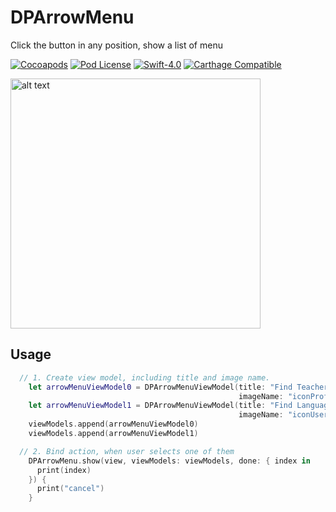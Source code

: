 # DPArrowMenu
Click the button in any position, show a list of menu

[![Cocoapods](https://img.shields.io/cocoapods/v/DPArrowMenuKit.svg)](http://cocoapods.org/?q=DPArrowMenuKit)
[![Pod License](http://img.shields.io/cocoapods/l/DPArrowMenuKit.svg)](https://github.com/HongliYu/DPSlideMenuKit-Swift/blob/master/LICENSE)
[![Swift-4.0](https://img.shields.io/badge/Swift-4.2-blue.svg)]()
[![Carthage Compatible](https://img.shields.io/badge/Carthage-compatible-4BC51D.svg?style=flat)](https://github.com/Carthage/Carthage)

<img src="https://github.com/HongliYu/DPArrowMenu/blob/master/DPArrowMenu.png?raw=true" alt="alt text"  height="400">

## Usage

```  swift
  // 1. Create view model, including title and image name.
    let arrowMenuViewModel0 = DPArrowMenuViewModel(title: "Find Teachers",
                                                   imageName: "iconProfessionalTeacherSemiBlack")
    let arrowMenuViewModel1 = DPArrowMenuViewModel(title: "Find Language Partners",
                                                   imageName: "iconUserFriendsSemiBlack24")
    viewModels.append(arrowMenuViewModel0)
    viewModels.append(arrowMenuViewModel1)

  // 2. Bind action, when user selects one of them
    DPArrowMenu.show(view, viewModels: viewModels, done: { index in
      print(index)
    }) {
      print("cancel")
    }

```
